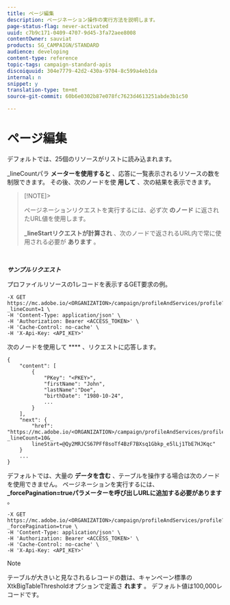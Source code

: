 ```yaml
---
title: ページ編集
description: ページネーション操作の実行方法を説明します。
page-status-flag: never-activated
uuid: c7b9c171-0409-4707-9d45-3fa72aee8008
contentOwner: sauviat
products: SG_CAMPAIGN/STANDARD
audience: developing
content-type: reference
topic-tags: campaign-standard-apis
discoiquuid: 304e7779-42d2-430a-9704-8c599a4eb1da
internal: n
snippet: y
translation-type: tm+mt
source-git-commit: 60b6e0302b87e078fc7623d4613251abde3b1c50

---
```



# ページ編集

デフォルトでは、25個のリソースがリストに読み込まれます。

_lineCountパラ **メーターを使用すると** 、応答に一覧表示されるリソースの数を制限できます。  その後、次のノードを使 **用して** 、次の結果を表示できます。

>[!NOTE]>
>
>ページネーションリクエストを実行するには、必ず次 **のノード** に返されたURL値を使用します。
>
>**_lineStartリクエストが計算され** 、次のノードで返されるURL内で常に使用される必要が **あります** 。

<br/>

***サンプルリクエスト&#x200B;***

プロファイルリソースの1レコードを表示するGET要求の例。

```
-X GET https://mc.adobe.io/<ORGANIZATION>/campaign/profileAndServices/profile?_lineCount=1 \
-H 'Content-Type: application/json' \
-H 'Authorization: Bearer <ACCESS_TOKEN>' \
-H 'Cache-Control: no-cache' \
-H 'X-Api-Key: <API_KEY>'
```

次のノードを使用して **** 、リクエストに応答します。

```
{
    "content": [
        {
            "PKey": "<PKEY>",
            "firstName": "John",
            "lastName":"Doe",
            "birthDate": "1980-10-24",
            ...
        }
    ],
    "next": {
        "href": "https://mc.adobe.io/<ORGANIZATION>/campaign/profileAndServices/profile/email?_lineCount=10&_
        lineStart=@Qy2MRJCS67PFf8soTf4BzF7BXsq1Gbkp_e5lLj1TbE7HJKqc"
    }
    ...
}
```

デフォルトでは、大量の **データを含む** 、テーブルを操作する場合は次のノードを使用できません。 ページネーションを実行するには、 **_forcePagination=trueパラメーターを呼び出しURLに追加する必要があります** 。

```
-X GET https://mc.adobe.io/<ORGANIZATION>/campaign/profileAndServices/profile?_forcePagination=true \
-H 'Content-Type: application/json' \
-H 'Authorization: Bearer <ACCESS_TOKEN>' \
-H 'Cache-Control: no-cache' \
-H 'X-Api-Key: <API_KEY>'
```

>[!NOTE]
>
>テーブルが大きいと見なされるレコードの数は、キャンペーン標準のXtkBigTableThresholdオプションで定義さ **れます** 。 デフォルト値は100,000レコードです。
